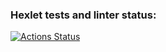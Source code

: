 ### Hexlet tests and linter status:
[![Actions Status](https://github.com/MarinaRaskevich/php-project-48/actions/workflows/hexlet-check.yml/badge.svg)](https://github.com/MarinaRaskevich/php-project-48/actions)